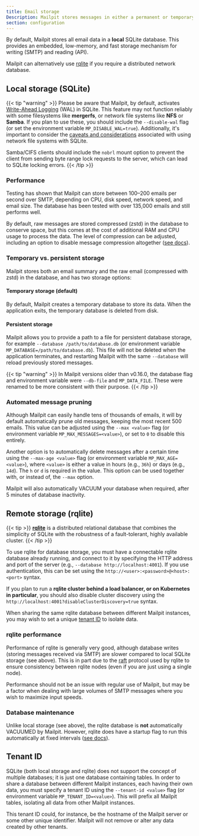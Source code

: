```yaml
---
title: Email storage
Description: Mailpit stores messages in either a permanent or temporary SQLite database
section: configuration
---
```


By default, Mailpit stores all email data in a **local** SQLite database. This provides an embedded, low-memory, and fast storage mechanism for writing (SMTP) and reading (API).

Mailpit can alternatively use [rqlite](#remote-storage-rqlite) if you require a distributed network database.

## Local storage (SQLite)

{{< tip "warning" >}}
Please be aware that Mailpit, by default, activates [Write-Ahead Logging](https://sqlite.org/wal.html) (WAL) in SQLite.
This feature may not function reliably with some filesystems like **mergerfs**, or network file systems like **NFS** or **Samba**.
If you plan to use these, you should include the `--disable-wal` flag (or set the environment variable `MP_DISABLE_WAL=true`).
Additionally, it's important to consider the [caveats and considerations](https://sqlite.org/useovernet.html)
associated with using network file systems with SQLite.

Samba/CIFS clients should include the `nobrl` mount option to prevent the client from sending byte range lock requests to the server,
which can lead to SQLite locking errors.
{{< /tip >}}

### Performance

Testing has shown that Mailpit can store between 100–200 emails per second over SMTP, depending on CPU, disk speed, network speed, and email size.
The database has been tested with over 135,000 emails and still performs well.

By default, raw messages are stored compressed (zstd) in the database to conserve space, but this comes at the cost of additional RAM and CPU usage to process the data.
The level of compression can be adjusted, including an option to disable message compression altogether ([see docs](../compression/)).

### Temporary vs. persistent storage

Mailpit stores both an email summary and the raw email (compressed with zstd) in the database, and has two storage options:

#### Temporary storage (default)

By default, Mailpit creates a temporary database to store its data. When the application exits, the temporary database is deleted from disk.

#### Persistent storage

Mailpit allows you to provide a path to a file for persistent database storage, for example `--database /path/to/database.db` (or environment variable `MP_DATABASE=/path/to/database.db`).
This file will not be deleted when the application terminates, and restarting Mailpit with the same `--database` will reload previously stored messages.

{{< tip "warning" >}}
In Mailpit versions older than v0.16.0, the database flag and environment variable were `--db-file` and `MP_DATA_FILE`. These were renamed to be more consistent with their purpose.
{{< /tip >}}

### Automated message pruning

Although Mailpit can easily handle tens of thousands of emails, it will by default automatically prune old messages, keeping the most recent 500 emails.
This value can be adjusted using the `--max <value>` flag (or environment variable `MP_MAX_MESSAGES=<value>`), or set to `0` to disable this entirely.

Another option is to automatically delete messages after a certain time using the `--max-age <value>` flag (or environment variable `MP_MAX_AGE=<value>`), where `<value>` is either a value in hours (e.g., `36h`) or days (e.g., `14d`). The `h` or `d` is required in the value.
This option can be used together with, or instead of, the `--max` option.

Mailpit will also automatically VACUUM your database when required, after 5 minutes of database inactivity.

## Remote storage (rqlite)

{{< tip >}}
[**rqlite**](https://rqlite.io/) is a distributed relational database that combines the simplicity of SQLite with the robustness of a fault-tolerant, highly available cluster.
{{< /tip >}}

To use rqlite for database storage, you must have a connectable rqlite database already running, and connect to it by specifying the HTTP address and port of the server (e.g., `--database http://localhost:4001`). If you use authentication, this can be set using the `http://<user>:<password>@<host>:<port>` syntax.

If you plan to run a **rqlite cluster behind a load balancer, or on Kubernetes in particular**, you should also disable cluster discovery using the `http://localhost:4001?disableClusterDiscovery=true` syntax.

When sharing the same rqlite database between different Mailpit instances, you may wish to set a unique [tenant ID](#tenant-id) to isolate data.


### rqlite performance

Performance of rqlite is generally very good, although database writes (storing messages received via SMTP) are slower compared to local SQLite storage (see above). This is in part due to the [raft](https://raft.github.io/) protocol used by rqlite to ensure consistency between rqlite nodes (even if you are just using a single node).

Performance should not be an issue with regular use of Mailpit, but may be a factor when dealing with large volumes of SMTP messages where you wish to maximize input speeds.

### Database maintenance

Unlike local storage (see above), the rqlite database is **not** automatically VACUUMED by Mailpit. However, rqlite does have a startup flag to run this automatically at fixed intervals ([see docs](https://rqlite.io/docs/guides/performance/#vacuum)).

## Tenant ID

SQLite (both local storage and rqlite) does not support the concept of multiple databases; it is just one database containing tables. In order to share a database between different Mailpit instances, each having their own data, you must specify a tenant ID using the `--tenant-id <value>` flag (or environment variable `MP_TENANT_ID=<value>`). This will prefix all Mailpit tables, isolating all data from other Mailpit instances.

This tenant ID could, for instance, be the hostname of the Mailpit server or some other unique identifier. Mailpit will not remove or alter any data created by other tenants.
